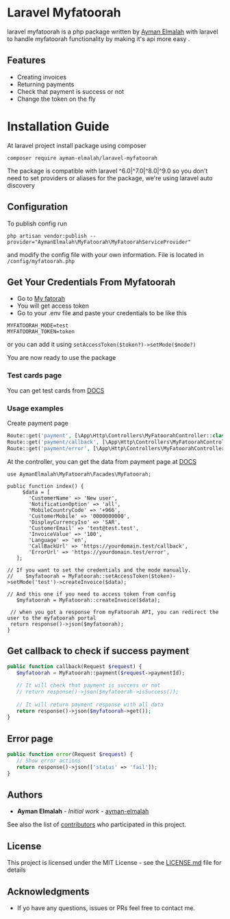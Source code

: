 # Laravel Myfatoorah
laravel myfatoorah is a php package written by [Ayman Elmalah](https://github.com/ayman-elmalah) with laravel to handle myfatoorah functionality by making it's api more easy .

## Features
- Creating invoices
- Returning payments
- Check that payment is success or not
- Change the token on the fly

# Installation Guide
At laravel project install package using composer
```
composer require ayman-elmalah/laravel-myfatoorah
```
The package is compatible with laravel ^6.0|^7.0|^8.0|^9.0 so you don't need to set providers or aliases for the package, we're using laravel auto discovery

## Configuration
To publish config run
```
php artisan vendor:publish --provider="AymanElmalah\MyFatoorah\MyFatoorahServiceProvider"
```
and modify the config file with your own information. File is located in `/config/myfatoorah.php`

## Get Your Credentials From Myfatoorah
- Go to [My fatorah](https://www.myfatoorah.com/)
- You will get access token
- Go to your .env file and paste your credentials to be like this

 ```
MYFATOORAH_MODE=test
MYFATOORAH_TOKEN=token
 ```
or you can add it using `setAccessToken($token?)->setMode($mode?)`

You are now ready to use the package

### Test cards page
You can get test cards from [DOCS](https://myfatoorah.readme.io/docs/test-cards)

### Usage examples

Create payment page
 ```php
Route::get('payment', [\App\Http\Controllers\MyFatoorahController::class, 'index']);
Route::get('payment/callback', [\App\Http\Controllers\MyFatoorahController::class, 'callback']);
Route::get('payment/error', [\App\Http\Controllers\MyFatoorahController::class, 'error']);
 ```
At the controller, you can get the data from payment page at [DOCS](https://myfatoorah.readme.io/docs/send-payment-offsite)
 ```
 use AymanElmalah\MyFatoorah\Facades\MyFatoorah;
 
 public function index() {
      $data = [
        'CustomerName' => 'New user',
        'NotificationOption' => 'all',
        'MobileCountryCode' => '+966',
        'CustomerMobile' => '0000000000',
        'DisplayCurrencyIso' => 'SAR',
        'CustomerEmail' => 'test@test.test',
        'InvoiceValue' => '100',
        'Language' => 'en',
        'CallBackUrl' => 'https://yourdomain.test/callback',
        'ErrorUrl' => 'https://yourdomain.test/error',
    ];

// If you want to set the credentials and the mode manually.
//    $myfatoorah = MyFatoorah::setAccessToken($token)->setMode('test')->createInvoice($data);

// And this one if you need to access token from config
    $myfatoorah = MyFatoorah::createInvoice($data);

  // when you got a response from myFatoorah API, you can redirect the user to the myfatoorah portal 
  return response()->json($myfatoorah);
}
 ```
## Get callback to check if success payment
  ```php
  public function callback(Request $request) {
     $myfatoorah = MyFatoorah::payment($request->paymentId);

     // It will check that payment is success or not
     // return response()->json($myfatoorah->isSuccess());
     
     // It will return payment response with all data
     return response()->json($myfatoorah->get());
  }
  ```

## Error page

  ```php
  public function error(Request $request) {
     // Show error actions
     return response()->json(['status' => 'fail']);
  }
  ```

## Authors

* **Ayman Elmalah** - *Initial work* - [ayman-elmalah](https://github.com/ayman-elmalah)

See also the list of [contributors](https://github.com/ayman-elmalah/laravel-myfatoorah/graphs/contributors) who participated in this project.

## License

This project is licensed under the MIT License - see the [LICENSE.md](LICENSE.md) file for details

## Acknowledgments

* If yo have any questions, issues or PRs feel free to contact me.
